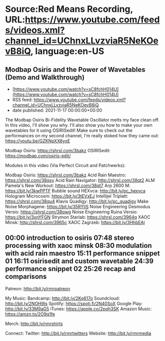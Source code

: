 # Source:Red Means Recording, URL:https://www.youtube.com/feeds/videos.xml?channel_id=UChnxLLvzviaR5NeKOevB8iQ, language:en-US

## Modbap Osiris and the Power of Wavetables (Demo and Walkthrough)
 - [https://www.youtube.com/watch?v=sC8fchH014U](https://www.youtube.com/watch?v=sC8fchH014U)
 - RSS feed: https://www.youtube.com/feeds/videos.xml?channel_id=UChnxLLvzviaR5NeKOevB8iQ
 - date published: 2021-11-17 00:00:00+00:00

The Modbap Osiris Bi-Fidelity Wavetable Oscillator melts my face clean off. In this video, I'll show you why. I'll also show you how to make your own wavetables for it using OSIRISedit! Make sure to check out the performances  on my second channel, I'm really stoked how they came out: https://youtu.be/GZKNpXX6yxE

Modbap Osiris: https://shrsl.com/3bakz
OSIRISedit: https://modbap.com/osiris-edit/

Modules in this video (Via Perfect Circuit and Patchwerks): 

Modbap Osiris: https://shrsl.com/3bakz
Acid Rain Maestro: https://shrsl.com/38qsy
Acid Rain Navigator: http://shrsl.com/38qt2
ALM Pamela's New Workout: https://shrsl.com/38qt7
Arp 2600 M: https://bit.ly/3kwPPTF
Bubble sound HEXvca: http://bit.ly/pc_hexvca
Hologram Microcosm: https://bit.ly/3tEVxEJ
Intellijel Triplatt: https://shrsl.com/38qu4
Klavis Quadigy: http://bit.ly/pc_quadigy
Make Noise Morphagene: https://bit.ly/35RYIiS
Noise Engineering Desmodus Versio: https://shrsl.com/38qwg
Noise Engineering Ruina Versio: https://bit.ly/3xnYFGN
Strymon Starlab: https://shrsl.com/3964q
XAOC Minsk: http://shrsl.com/3965c
XAOC Zagrzeb: https://bit.ly/3HhbEAj

00:00 introduction to osiris
07:48 stereo processing with xaoc minsk
08:30 modulation with acid rain maestro
15:11 performance snippet 01
16:11 osirisedit and custom wavetable
24:39 performance snippet 02
25:26 recap and comparisons
------------------------------------
Patreon:  http://bit.ly/rmrpatreon

My Music: 
Bandcamp: http://bit.ly/2Kq617o
Soundcloud: http://bit.ly/2NOH9Is
Spotify: https://spoti.fi/2N40SoX
Google Play: http://bit.ly/33M9aG5
iTunes: https://apple.co/2pqh3SK
Amazon Music: https://amzn.to/2O9q1fe

Merch: http://bit.ly/rmrshirts

Connect:
Twitter: http://bit.ly/rmrtwitters
Website: http://bit.ly/rmrmedia

